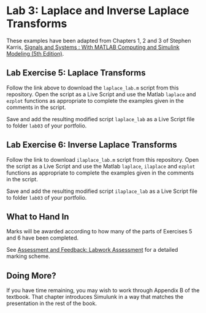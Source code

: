 # Lab 3: Laplace and Inverse Laplace Transforms

These examples have been adapted from Chapters 1, 2 and 3 of Stephen Karris, [Signals and Systems : With MATLAB Computing and Simulink Modeling (5th Edition)](http://site.ebrary.com/lib/swansea/docDetail.action?docID=10547416).

## Lab Exercise 5: Laplace Transforms

Follow the link above to download the ``laplace_lab.m`` script from this repository. Open the script as a Live Script and use the Matlab ``laplace`` and ``ezplot`` functions as appropriate to complete the examples given in the comments in the script.

Save and add the resulting modified script ``laplace_lab`` as a Live Script file to folder ``lab03`` of your portfolio.

## Lab Exercise 6: Inverse Laplace Transforms

Follow the link to download ``ilaplace_lab.m`` script from this repository. Open the script as a Live Script and use the Matlab ``laplace``, ``ilaplace`` and ``ezplot`` functions as appropriate to complete the examples given in the comments in the script.

Save and add the resulting modified script ``ilaplace_lab`` as a Live Script file to folder ``lab03`` of your portfolio.

## What to Hand In

Marks will be awarded according to how many of the parts of Exercises 5 and 6 have been completed.

See [Assessment and Feedback: Labwork Assessment](https://docs.google.com/spreadsheets/d/1zBK_d1xMYvOQXlUZyGBjb9WrfZukVC6MbsXH-zSES8k/edit?usp=sharing) for a detailed marking scheme.

## Doing More?

If you have time remaining, you may wish to work through Appendix B of the textbook. That chapter introduces Simulunk in a way that matches the presentation in the rest of the book.
